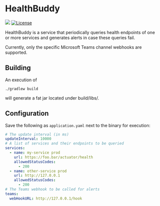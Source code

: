 # HealthBuddy

![](https://github.com/dschanoeh/HealthBuddy/workflows/build/badge.svg)
[![License](https://img.shields.io/badge/License-Apache%202.0-blue.svg)](https://opensource.org/licenses/Apache-2.0)

HealthBuddy is a service that periodically queries health endpoints of one
or more services and generates alerts in case these queries fail.

Currently, only the specific Microsoft Teams channel webhooks are supported.

## Building

An execution of
```
./gradlew build  
```
will generate a fat jar located under build/libs/. 

## Configuration

Save the following as ```application.yaml``` next to the binary for execution:
```yaml
# The update interval (in ms)
updateInterval: 10000
# A list of services and their endpoints to be queried
services: 
  - name: my-service prod
    url: https://foo.bar/actuator/health
    allowedStatusCodes:
      - 200
  - name: other-service prod
    url: http://127.0.0.1
    allowedStatusCodes:
      - 200
# The Teams webhook to be called for alerts
teams:
  webHookURL: http://127.0.0.1/hook

```

